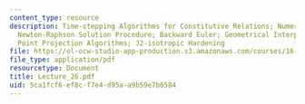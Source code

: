 ```yaml
---
content_type: resource
description: Time-stepping Algorithms for Constitutive Relations; Numerical Quadrature;
  Newton-Raphson Solution Procedure; Backward Euler; Geometrical Interpretation; Closest
  Point Projection Algorithms; J2-isotropic Hardening
file: https://ol-ocw-studio-app-production.s3.amazonaws.com/courses/16-225-computational-mechanics-of-materials-fall-2003/5ca1fcf6ef8cf7e4d95aa9b59e7b6584_Lecture_26.pdf
file_type: application/pdf
resourcetype: Document
title: Lecture_26.pdf
uid: 5ca1fcf6-ef8c-f7e4-d95a-a9b59e7b6584
---
```

